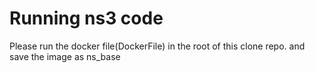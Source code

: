 # Running ns3 code

Please run the docker file(DockerFile) in the root of this clone repo. and save the image as ns_base

